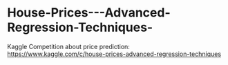 # House-Prices---Advanced-Regression-Techniques-

Kaggle Competition about price prediction: https://www.kaggle.com/c/house-prices-advanced-regression-techniques
